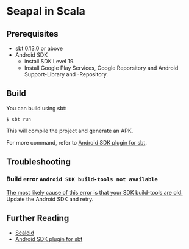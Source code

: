 # Seapal in Scala

Prerequisites
-------------
* sbt 0.13.0 or above
* Android SDK
  - install SDK Level 19.
  - Install Google Play Services, Google Reporsitory and Android Support-Library and -Repository.

Build
-----
You can build using sbt:

    $ sbt run

This will compile the project and generate an APK.

For more command, refer to [Android SDK plugin for sbt](https://github.com/pfn/android-sdk-plugin).



Troubleshooting
---------------

### Build error `Android SDK build-tools not available`
[The most likely cause of this error is that your SDK build-tools are old.](https://github.com/pfn/android-sdk-plugin/issues/13) Update the Android SDK and retry.

Further Reading
---------------
- [Scaloid](https://github.com/pocorall/scaloid)
- [Android SDK plugin for sbt](https://github.com/pfn/android-sdk-plugin)

